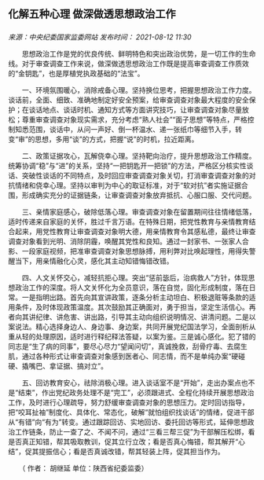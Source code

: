 ## 化解五种心理 做深做透思想政治工作

### 

_来源：中央纪委国家监委网站_ _发布时间： 2021-08-12 11:30_

　　思想政治工作是党的优良传统、鲜明特色和突出政治优势，是一切工作的生命线。对于审查调查工作来说，做深做透思想政治工作既是提高审查调查工作质效的“金钥匙”，也是厚植党执政基础的“法宝”。

　　一、环境氛围暖心，消除戒备心理。坚持换位思考，把握思想政治工作力度。谈话前，全面、细致、准确地制定好安全预案，给审查调查对象最大程度的安全保护；在谈话地点、谈话时机、通知方式等方面讲究技巧，让审查调查对象尽量放松；尊重审查调查对象现实需求，充分考虑“熟人社会”“面子思想”等特点，严格控制知悉范围，谈话中，从问一声好、倒一杯温水、递一张纸巾等细节入手，转变“审”的思想，多用“谈”的方式，把握“说”的时机，拉近距离。

　　二、政策证据攻心，瓦解侥幸心理。坚持靶向治疗，提升思想政治工作精度。统筹协调“稳”与“进”的关系，坚持“一把钥匙开一把锁”的方法，严格区分核实性谈话、突破性谈话的不同特点，及时回应审查调查对象关切，打消审查调查对象的对抗情绪和侥幸心理。坚持以审判为中心的取证标准，对于“软对抗”者实施证据合围，形成确实充分的证据链条，让审查调查对象放弃抵抗、心服口服、交代问题。

　　三、亲情家庭感心，破除低落心理。审查调查对象在留置期间往往情绪低落，适时传递来自家庭的关怀，胜过千言万语。在特殊日期，把党性教育与亲情教育结合起来，用党性教育让审查调查对象明大德，用亲情教育令其感私德，最终让审查调查对象看到光明、消除阴霾，唤醒其党性和良知。通过一封家书、一张家人合影、一段家庭视频，把准审查调查对象思想脉搏，用利弊对比唤起理性，用得失警醒当下，用亲情融化心灵，感化其主动知错悔错改错。

　　四、人文关怀交心，减轻抗拒心理。突出“惩前毖后，治病救人”方针，体现思想政治工作的深度。将人文关怀化为全员意识，落在自觉，固化形成制度，落在日常。一是指明出路。首先向其宣讲政策，逐条分析主动坦白、积极退赃等条款的适用条件，及时体现政策温度。其次鼓励其正确面对，勇于担当，坚定生活信心。再者向其讲纪律、讲危害、讲出路，引导其主动向组织说明情况、讲清问题。二是以案说法。精心选择身边人、身边事、身边案，共同开展党纪国法学习，全面剖析从重从轻的处理原因，适时进行释纪释法答疑，以案为鉴。三是诚心感化。犯了错的同志是“生了病的同事”，要尽心尽力“望闻问切”，真诚挽救，刮骨疗毒、去腐生肌，通过各种形式让审查调查对象感到医者心、同志情，而不是单纯办案“硬碰硬、撬嘴巴、拿证据、搞对立”。

　　五、回访教育安心，祛除消极心理。进入谈话室不是“开始”，走出办案点也不是“结束”，作出党纪政务处理不是“完工”，必须跟进式、全程化持续开展思想政治工作，及时进行心理疏导，努力舒缓审查调查对象的思想压力。定时回访指导，把“咬耳扯袖”制度化、具体化、常态化，破解“就怕组织找谈话”的情绪，促进干部从“有错”向“有为”转变。通过跟踪回访、实地回访、委托回访等形式，延伸思想政治工作链条，防止一查了之、不闻不问，通过“三看三帮三促”为干部解压松绑，看是否真正知错，帮其吸取教训，促其立行立改；看是否真心悔错，帮其解开“心结”，促其提振信心；看是否真诚改错，帮其轻装上阵，促其担当作为。

　　（ 作者： 胡继延 单位：陕西省纪委监委）